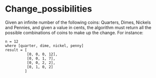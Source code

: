 # Change_possibilities
Given an infinite number of the following coins: Quarters, Dimes, Nickels and Pennies, and given a value in cents, the algorithm must return all the possible combinations of coins to make up the change.
For instance:
```
n = 12
where [quarter, dime, nickel, penny]
result = [
          [0, 0, 0, 12],
          [0, 0, 1, 7],
          [0, 0, 2, 2],
          [0, 1, 0, 2]
         ]
```
